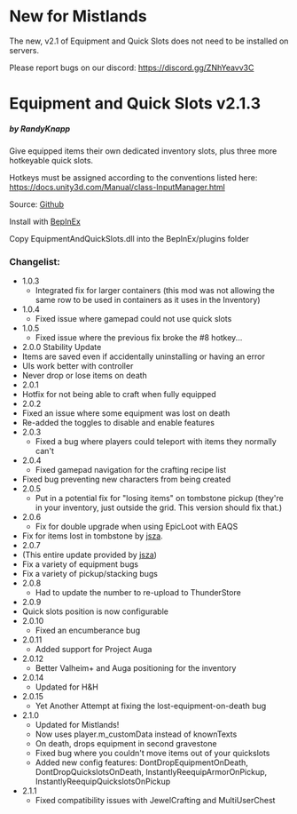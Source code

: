 # New for Mistlands
The new, v2.1 of Equipment and Quick Slots does not need to be installed on servers.

Please report bugs on our discord: https://discord.gg/ZNhYeavv3C

# Equipment and Quick Slots v2.1.3
##### by RandyKnapp
Give equipped items their own dedicated inventory slots, plus three more hotkeyable quick slots.

Hotkeys must be assigned according to the conventions listed here: https://docs.unity3d.com/Manual/class-InputManager.html

Source: [Github](https://github.com/RandyKnapp/ValheimMods/EquipmentAndQuickSlots/)

Install with [BepInEx](https://valheim.thunderstore.io/package/denikson/BepInExPack_Valheim/)

Copy EquipmentAndQuickSlots.dll into the BepInEx/plugins folder

### Changelist:
  * 1.0.3
    * Integrated fix for larger containers (this mod was not allowing the same row to be used in containers as it uses in the Inventory)
  * 1.0.4
    * Fixed issue where gamepad could not use quick slots
  * 1.0.5
    * Fixed issue where the previous fix broke the #8 hotkey...
  * 2.0.0 Stability Update
  * Items are saved even if accidentally uninstalling or having an error
  * UIs work better with controller
  * Never drop or lose items on death
  * 2.0.1
  * Hotfix for not being able to craft when fully equipped
  * 2.0.2
  * Fixed an issue where some equipment was lost on death
  * Re-added the toggles to disable and enable features
  * 2.0.3
    * Fixed a bug where players could teleport with items they normally can't
  * 2.0.4
    * Fixed gamepad navigation for the crafting recipe list
  * Fixed bug preventing new characters from being created
  * 2.0.5
    * Put in a potential fix for "losing items" on tombstone pickup (they're in your inventory, just outside the grid. This version should fix that.)
  * 2.0.6
    * Fix for double upgrade when using EpicLoot with EAQS
  * Fix for items lost in tombstone by [jsza](https://github.com/jsza).
  * 2.0.7
  * (This entire update provided by [jsza](https://github.com/jsza))
  * Fix a variety of equipment bugs
  * Fix a variety of pickup/stacking bugs
  * 2.0.8
    * Had to update the number to re-upload to ThunderStore
  * 2.0.9
  * Quick slots position is now configurable
  * 2.0.10
    * Fixed an encumberance bug
  * 2.0.11
    * Added support for Project Auga
  * 2.0.12
    * Better Valheim+ and Auga positioning for the inventory
  * 2.0.14
    * Updated for H&H
  * 2.0.15
    * Yet Another Attempt at fixing the lost-equipment-on-death bug
  * 2.1.0
    * Updated for Mistlands!
    * Now uses player.m_customData instead of knownTexts
    * On death, drops equipment in second gravestone
    * Fixed bug where you couldn't move items out of your quickslots
    * Added new config features: DontDropEquipmentOnDeath, DontDropQuickslotsOnDeath, InstantlyReequipArmorOnPickup, InstantlyReequipQuickslotsOnPickup
  * 2.1.1
    * Fixed compatibility issues with JewelCrafting and MultiUserChest